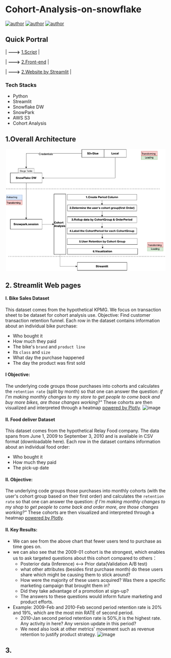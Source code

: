 # Cohort-Analysis-on-snowflake
[![author](https://img.shields.io/badge/Author-Rayden_Xu-blue.svg)](https://www.linkedin.com/in/rundong-xu-269012230/) 
[![author](https://img.shields.io/badge/Author-Binghui_Lai-blue.svg)](https://www.linkedin.com/in/binghui-lai/) 
[![author](https://img.shields.io/badge/Author-Ziwei_Duan-blue.svg)](https://www.linkedin.com/in/ziwei-duan-create/) 

## Quick Portral
| **--->** [1.Script](Analysis.ipynb) |

| **--->** [2.Front-end](pages/Food_Cohort_Analysis.py) |

| **--->** [2.Website by Streamlit](https://dduan-zw-cohort-analysis-on-snowflake-main-csxkkt.streamlit.app/Food_Cohort_Analysis) |
### Tech Stacks
- Python
- Streamlit
- Snowflake DW
- SnowPark
- AWS S3
- Cohort Analysis

## 1.Overall Architecture

<div align=center>
<img src="src/Architecture.png" width="500px">
</div>

## 2. Streamlit Web pages
#### I. Bike Sales Dataset
This dataset comes from the hypothetical KPMG.
We focus on transaction sheet to be dataset for cohort analysis use.
Objective: Find customer transaction retention funnel.
Each row in the dataset contains information about an individual bike purchase:

- Who bought it
- How much they paid
- The bike's `brand` and `product line`
- Its `class` and `size`
- What day the purchase happened
- The day the product was first sold
#### I Objective:
The underlying code groups those purchases into cohorts and calculates the `retention rate` (split by month) so that one can answer the question:
*if I'm making monthly changes to my store to get people to come back and buy more bikes, are those changes working?"*
These cohorts are then visualized and interpreted through a heatmap [powered by Plotly](https://plotly.com/python/).
![image](https://user-images.githubusercontent.com/64514218/227071580-453ca6ca-8d82-43ad-8eee-d34abf3fe14c.png)

#### II. Food deliver Dataset
This dataset comes from the hypothetical Relay Food company. The data spans from June 1, 2009 to September 3, 2010 and is available in CSV format (downloadable here).
Each row in the dataset contains information about an individual food order:
- Who bought it
- How much they paid
- The pick-up date
#### II. Objective:
The underlying code groups those purchases into monthly cohorts (with the user's cohort group based on their first order) and calculates the
`retention rate` so that one can answer the question:
*if I'm making monthly changes to my shop to get people to come back and order more, are those changes working?"*
These cohorts are then visualized and interpreted through a heatmap [powered by Plotly](https://plotly.com/python/).

#### II. Key Results:
- We can see from the above chart that fewer users tend to purchase as time goes on. 
- we can also see that the 2009-01 cohort is the strongest, which enables us to ask targeted questions about this cohort compared to others：
    - Posterior data (Inference) <--> Prior data(Validation A/B test) 
    - what other attributes (besides first purchase month) do these users share which might be causing them to stick around? 
    - How were the majority of these users acquired? Was there a specific marketing campaign that brought them in? 
    - Did they take advantage of a promotion at sign-up? 
    - The answers to these questions would inform future marketing and product efforts.
- Example: 2009-Feb and 2010-Feb second period retention rate is 20% and 19%, which are the most min RATE of second period.
    - 2010-Jan second period retention rate is 50%,it is the highest rate. Any activity in here? Any version update in this period?
    - We need also look at other metrics' movement such as revenue retention to justify product strategy. 
![image](https://user-images.githubusercontent.com/64514218/227071121-df762bca-3387-4b90-ae3b-3460b78dd74d.png)


## 3.
